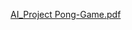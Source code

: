 [AI_Project Pong-Game.pdf](https://github.com/TanzinAhammad/Pong-Game/files/8008546/AI_Project.pdf)

